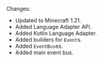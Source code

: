 Changes:

* Updated to Minecraft 1.21.
* Added Language Adapter API.
* Added Kotlin Language Adapter.
* Added builders for `Event`s.
* Added `EventBus`es.
* Added main event bus.
